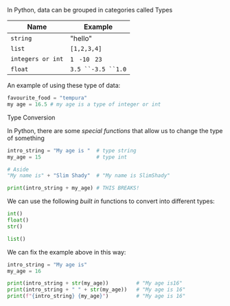 In Python, data can be grouped in categories called Types

| Name | Example |
| ---      | ---           |
| `string`   | "hello"
| `list`      | `[1,2,3,4]`      |
| `integers or int` | `1 ` `-10 ` `23 `|
| `float` | `3.5 ``-3.5 ``1.0`

An example of using these type of data:

```python
favourite_food = "tempura"
my age = 16.5 # my age is a type of integer or int
```

Type Conversion

In Python, there are some *special functions* that allow us to change the type of something

```python
intro_string = "My age is "  # type string
my_age = 15                  # type int

# Aside
"My name is" + "Slim Shady"  # "My name is SlimShady"

print(intro_string + my_age) # THIS BREAKS!
```

We can use the following *built in* functions to convert into different types:

```python
int()
float()
str()

list()
```

We can fix the example above in this way:

```python
intro_string = "My age is"
my_age = 16

print(intro_string + str(my_age))         # "My age is16"
print(intro_string + " " + str(my_age))   # "My age is 16"   
print(f"{intro_string} {my_age}")         # "My age is 16"   
```
